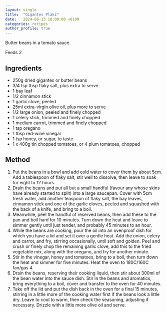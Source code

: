 ```yaml
---
layout: single
title:  "Gigantes Plaki"
date:   2024-06-13 18:00:00 +0100
categories: recipes
author_profile: true
---
```

Butter beans in a tomato sauce. 

Feeds 2
## Ingredients
* 250g dried gigantes or butter beans
* 3/4 tsp tbsp flaky salt, plus extra to serve
* 1 bay leaf
* 1/2 cinnamon stick
* 1 garlic clove, peeled
* 25ml extra-virgin olive oil, plus more to serve
* 1/2 large onion, peeled and finely chopped
* 1 celery stick, trimmed and finely chopped
* 1 medium carrot, trimmed and finely chopped
* 1 tsp oregano
* 1 tbsp red-wine vinegar
* 1 tsp honey, or sugar, to taste
* 1 x 400g tin chopped tomatoes, or 4 plum tomatoes, chopped

## Method
1. Put the beans in a bowl and add cold water to cover them by about 5cm. Add a tablespoon of flaky salt, stir well to dissolve, then leave to soak for eight to 12 hours.
2. Drain the beans and put all but a small handful (favour any whose skins have already started to split) into a large saucepan. Cover with 5cm fresh water, add another teaspoon of flaky salt, the bay leaves, cinnamon stick and one of the garlic cloves, peeled and squashed with the back of a knife, and bring to a boil.
3. Meanwhile, peel the handful of reserved beans, then add these to the pan and boil hard for 10 minutes. Turn down the heat and leave to simmer gently until just tender, and probably 45 minutes to an hour.
4. While the beans are cooking, pour the oil into an ovenproof dish for which you have a lid and set it over a gentle heat. Add the onion, celery and carrot, and fry, stirring occasionally, until soft and golden. Peel and crush or finely chop the remaining garlic clove, add this to the fried vegetable mix, along with the oregano, and fry for another minute.
5. Stir in the vinegar, honey and tomatoes, bring to a boil, then turn down the heat and simmer for five minutes. Heat the oven to 180C/160C fan/gas 4.
6. Drain the beans, reserving their cooking liquid, then stir about 300ml of the bean water into the sauce dish. Stir in the beans and aromatics, bring everything to a boil, cover and transfer to the oven for 40 minutes.
7. Take off the lid and put the dish back in the oven for a final 15 minutes, stirring in a little more of the cooking water first if the beans look a little dry. Leave to cool to warm, then check the seasoning, adjusting if necessary. Drizzle with a little more olive oil and serve.